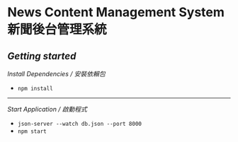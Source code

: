 News Content Management System  <br>
新聞後台管理系統
===========
*Getting started*
-----
 *Install Dependencies / 安裝依賴包*
- `npm install`
-----
*Start Application / 啟動程式*
- `json-server --watch db.json --port 8000`
- `npm start`
